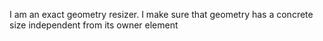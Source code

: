 I am an exact geometry resizer.
I make sure that geometry has a concrete size independent from its owner element